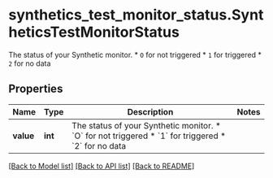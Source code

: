 # synthetics_test_monitor_status.SyntheticsTestMonitorStatus

The status of your Synthetic monitor. * `O` for not triggered * `1` for triggered * `2` for no data
## Properties
Name | Type | Description | Notes
------------ | ------------- | ------------- | -------------
**value** | **int** | The status of your Synthetic monitor. * &#x60;O&#x60; for not triggered * &#x60;1&#x60; for triggered * &#x60;2&#x60; for no data | 

[[Back to Model list]](README.md#documentation-for-models) [[Back to API list]](README.md#documentation-for-api-endpoints) [[Back to README]](README.md)


